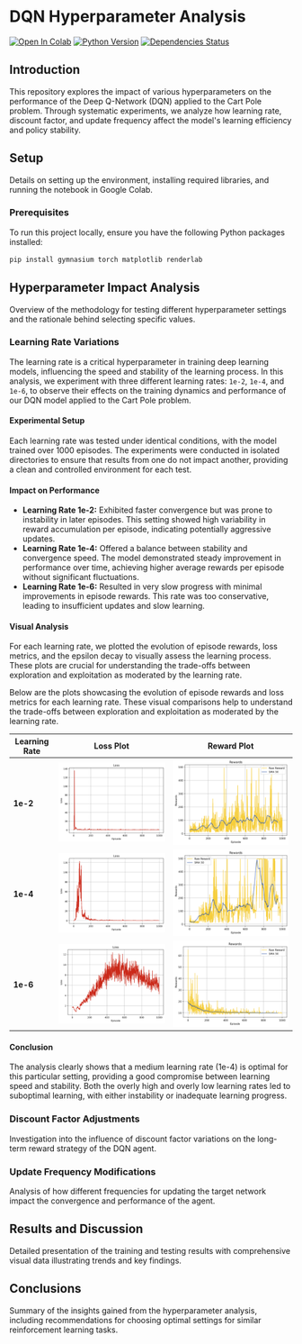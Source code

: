 # DQN Hyperparameter Analysis

[![Open In Colab](https://colab.research.google.com/assets/colab-badge.svg)](https://colab.research.google.com/drive/1JLVm4wdrtjpMiQP_3SmdOhWjX1hhFLP8?usp=sharing)
[![Python Version](https://img.shields.io/badge/Python-3.6%20|%203.7%20|%203.8-blue)](https://www.python.org/downloads/release/python-380/)
[![Dependencies Status](https://img.shields.io/badge/dependencies-up%20to%20date-brightgreen)](https://github.com/MahanVeisi8/RL_practices/Cartpole/DQN/requirements.txt)

## Introduction
This repository explores the impact of various hyperparameters on the performance of the Deep Q-Network (DQN) applied to the Cart Pole problem. Through systematic experiments, we analyze how learning rate, discount factor, and update frequency affect the model's learning efficiency and policy stability.

## Setup
Details on setting up the environment, installing required libraries, and running the notebook in Google Colab.

### Prerequisites
To run this project locally, ensure you have the following Python packages installed:
```bash
pip install gymnasium torch matplotlib renderlab
```

## Hyperparameter Impact Analysis
Overview of the methodology for testing different hyperparameter settings and the rationale behind selecting specific values.

### Learning Rate Variations

The learning rate is a critical hyperparameter in training deep learning models, influencing the speed and stability of the learning process. In this analysis, we experiment with three different learning rates: `1e-2`, `1e-4`, and `1e-6`, to observe their effects on the training dynamics and performance of our DQN model applied to the Cart Pole problem.

#### Experimental Setup
Each learning rate was tested under identical conditions, with the model trained over 1000 episodes. The experiments were conducted in isolated directories to ensure that results from one do not impact another, providing a clean and controlled environment for each test.

#### Impact on Performance
- **Learning Rate 1e-2:** Exhibited faster convergence but was prone to instability in later episodes. This setting showed high variability in reward accumulation per episode, indicating potentially aggressive updates.
- **Learning Rate 1e-4:** Offered a balance between stability and convergence speed. The model demonstrated steady improvement in performance over time, achieving higher average rewards per episode without significant fluctuations.
- **Learning Rate 1e-6:** Resulted in very slow progress with minimal improvements in episode rewards. This rate was too conservative, leading to insufficient updates and slow learning.

#### Visual Analysis
For each learning rate, we plotted the evolution of episode rewards, loss metrics, and the epsilon decay to visually assess the learning process. These plots are crucial for understanding the trade-offs between exploration and exploitation as moderated by the learning rate.

Below are the plots showcasing the evolution of episode rewards and loss metrics for each learning rate. These visual comparisons help to understand the trade-offs between exploration and exploitation as moderated by the learning rate.

| Learning Rate | Loss Plot                          | Reward Plot                        |
|---------------|------------------------------------|------------------------------------|
| **1e-2**      | ![Loss 1e-2](assets/Learning_rate/1e-2/Loss_plot.png) | ![Reward 1e-2](assets/Learning_rate/1e-2/reward_plot.png) |
| **1e-4**      | ![Loss 1e-4](assets/Learning_rate/1e-4/Loss_plot.png) | ![Reward 1e-4](assets/Learning_rate/1e-4/reward_plot.png) |
| **1e-6**      | ![Loss 1e-6](assets/Learning_rate/1e-6/Loss_plot.png) | ![Reward 1e-6](assets/Learning_rate/1e-6/reward_plot.png) |


#### Conclusion
The analysis clearly shows that a medium learning rate (1e-4) is optimal for this particular setting, providing a good compromise between learning speed and stability. Both the overly high and overly low learning rates led to suboptimal learning, with either instability or inadequate learning progress.



### Discount Factor Adjustments
Investigation into the influence of discount factor variations on the long-term reward strategy of the DQN agent.

### Update Frequency Modifications
Analysis of how different frequencies for updating the target network impact the convergence and performance of the agent.

## Results and Discussion
Detailed presentation of the training and testing results with comprehensive visual data illustrating trends and key findings.

## Conclusions
Summary of the insights gained from the hyperparameter analysis, including recommendations for choosing optimal settings for similar reinforcement learning tasks.


